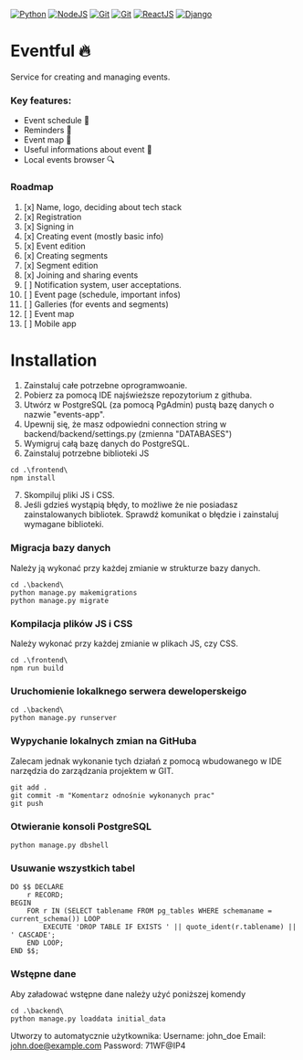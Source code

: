 [![Python](https://img.shields.io/badge/python%20%5E3.11.0-yellow?style=for-the-badge&logo=python)](https://www.python.org/downloads/)
[![NodeJS](https://img.shields.io/badge/nodejs%20%5E18.20.3-gray?style=for-the-badge&logo=nodedotjs)](https://nodejs.org/en/download/prebuilt-installer)
[![Git](https://img.shields.io/badge/git-lightgray?style=for-the-badge&logo=git)](https://git-scm.com/downloads)
[![Git](https://img.shields.io/badge/PostgreSQL%20%5E16.3-white?style=for-the-badge&logo=postgresql)](https://www.postgresql.org/download/)
[![ReactJS](https://img.shields.io/badge/React.js-gray?style=for-the-badge&logo=react)](https://react.dev/)
[![Django](https://img.shields.io/badge/Django-darkgreen?style=for-the-badge&logo=django)](https://docs.djangoproject.com/en/5.0/)

# Eventful :fire:
Service for creating and managing events.
### Key features:
- Event schedule :calendar:
- Reminders :calling:
- Event map :pushpin:
- Useful informations about event :page_with_curl:
- Local events browser :mag:
  
### Roadmap

1. [x] Name, logo, deciding about tech stack
2. [x] Registration
3. [x] Signing in
4. [x] Creating event (mostly basic info)
5. [x] Event edition
6. [x] Creating segments
7. [x] Segment edition
8. [x] Joining and sharing events
9. [ ] Notification system, user acceptations.
10. [ ] Event page (schedule, important infos)
11. [ ] Galleries (for events and segments)
12. [ ] Event map
13. [ ] Mobile app

# Installation

1. Zainstaluj całe potrzebne oprogramwoanie.
2. Pobierz za pomocą IDE najświeższe repozytorium z githuba.
3. Utwórz w PostgreSQL (za pomocą PgAdmin) pustą bazę danych o nazwie "events-app".
4. Upewnij się, że masz odpowiedni connection string w backend/backend/settings.py (zmienna "DATABASES")
5. Wymigruj całą bazę danych do PostgreSQL.
6. Zainstaluj potrzebne biblioteki JS
```commandline
cd .\frontend\
npm install
```
7. Skompiluj pliki JS i CSS.
8. Jeśli gdzieś wystąpią błędy, to możliwe że nie posiadasz zainstalowanych bibliotek. Sprawdź komunikat o błędzie i zainstaluj wymagane biblioteki.

### Migracja bazy danych
Należy ją wykonać przy każdej zmianie w strukturze bazy danych.
```commandline
cd .\backend\
python manage.py makemigrations
python manage.py migrate
```
### Kompilacja plików JS i CSS
Należy wykonać przy każdej zmianie w plikach JS, czy CSS.
```commandline
cd .\frontend\
npm run build
```

### Uruchomienie lokalknego serwera deweloperskeigo
```commandline
cd .\backend\
python manage.py runserver
```

### Wypychanie lokalnych zmian na GitHuba
Zalecam jednak wykonanie tych działań z pomocą wbudowanego w IDE narzędzia do zarządzania projektem w GIT.
```commandline
git add .
git commit -m "Komentarz odnośnie wykonanych prac"
git push
```

### Otwieranie konsoli PostgreSQL
```commandline
python manage.py dbshell
```

### Usuwanie wszystkich tabel
```commandline
DO $$ DECLARE
    r RECORD;
BEGIN
    FOR r IN (SELECT tablename FROM pg_tables WHERE schemaname = current_schema()) LOOP
        EXECUTE 'DROP TABLE IF EXISTS ' || quote_ident(r.tablename) || ' CASCADE';
    END LOOP;
END $$;
```

### Wstępne dane
Aby załadować wstępne dane należy użyć poniższej komendy
```commandline
cd .\backend\
python manage.py loaddata initial_data
```
Utworzy to automatycznie użytkownika:
Username: john_doe
Email: john.doe@example.com
Password: 71WF@IP4

<!--
# Mapa aplikacji
- Strona główna (/):  
Publiczne wydarzenia z twojej okolicy, z możliwością dołączenia.
- Logowanie (/login)
- Rejestracja (/register)
- Ustawienia konta (/account)
- Stwórz wydarzenie(/create-event):  
    Pozwala na ustalenie: 
  - Segmenty: Część danego wydarzenia.
    - Opiekun
    - Prelegenci
    - Ramy czasowe
    - Opis
    - Miejsce
    - Opis
    - Galeria
  - Ramy czasowe
  - Harmonogram
  - Opis
  - Galeria wydarzenia
  - Mapa wydarzenia
  - Zasoby organizatora
  - Zadania
- Dołącz do wydarzenia(/join-event?i={token}):  
Token to unikalny krótki kod tworzony na podstawie aktualnych wydarzeń,  
umożliwiający dołączanie za pomocą kodu.  
Na samej podstronie join-event, zawarty jest także skaner kodów QR(wersja mobilna)
- Wydarzenie:  
Zawiera:
  - Część organizatora(/event/organizer?i={token})
    - Możliwość edycji parametrów wydarzenia  
    (przy zmianach w harmonogramie, wysyłane są powiadomienia do uczestników)
    - Zarządzanie uczestnikami, oraz ich rolami
    - Zarządzanie zasobami
    - Zarządzanie zadaniami
    - Udostępnij wydarzenie:  
    Tutaj jest możliwość wydrukowania kodu QR prowadzącego zarówno do aplikacji, jak i samego wydarzenia.
    - Dodaj uczestników:
    Gdy wydarzenie jest prywatne, to tutaj możemy ręcznie dodawać użytkowników, lub udostępniać prywatny link do dołączania do wydarzenia.
  - Część uczestnika(/event?i={token})
    - Plan wydarzenia
    - Galeria
    - Opis
    - Mapa wydarzenia
    - Uczestnicy
-->
